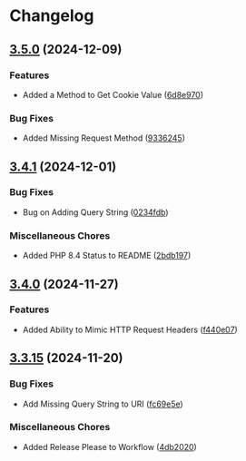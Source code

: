 # Changelog

## [3.5.0](https://github.com/WebFiori/http/compare/v3.4.1...v3.5.0) (2024-12-09)


### Features

* Added a Method to Get Cookie Value ([6d8e970](https://github.com/WebFiori/http/commit/6d8e97036c9e5a4fecf15b35770df120ac649c00))


### Bug Fixes

* Added Missing Request Method ([9336245](https://github.com/WebFiori/http/commit/9336245cd288355b7a462378a29b7c1c9869d9fe))

## [3.4.1](https://github.com/WebFiori/http/compare/v3.4.0...v3.4.1) (2024-12-01)


### Bug Fixes

* Bug on Adding Query String ([0234fdb](https://github.com/WebFiori/http/commit/0234fdb9b452255d8d180f29962eb9564c37632b))


### Miscellaneous Chores

* Added PHP 8.4 Status to README ([2bdb197](https://github.com/WebFiori/http/commit/2bdb197fed8ca579f0388e75840707aa5e553e6d))

## [3.4.0](https://github.com/WebFiori/http/compare/v3.3.15...v3.4.0) (2024-11-27)


### Features

* Added Ability to Mimic HTTP Request Headers ([f440e07](https://github.com/WebFiori/http/commit/f440e07d53fc08167e83550508af43029a4a8c70))

## [3.3.15](https://github.com/WebFiori/http/compare/v3.3.14...v3.3.15) (2024-11-20)


### Bug Fixes

* Add Missing Query String to URI ([fc69e5e](https://github.com/WebFiori/http/commit/fc69e5e317b63b543f92477502ee37fa768acfd2))


### Miscellaneous Chores

* Added Release Please to Workflow ([4db2020](https://github.com/WebFiori/http/commit/4db202003e771f0b50a0a28807719d023d0e70c6))
